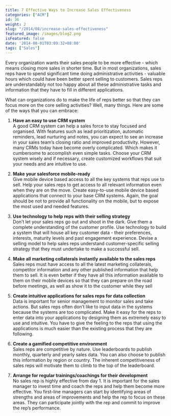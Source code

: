 ```yaml
---
title: 7 Effective Ways to Increase Sales Effectiveness
categories: ["ACM"]
id: 36
weight: 2
slug: "/2014/08/increase-sales-effectiveness"
featured_image: /images/blog2.png
isFeatured: false
date: '2014-08-01T03:09:32+08:00'
tags: ["Sales"]
---
```


Every organization wants their sales people to be more effective - which means closing more sales in shorter time. But in most organizations, sales reps have to spend significant time doing administrative activities - valuable hours which could have been better spent selling to customers. <a id="more"></a>Sales reps are understandably not too happy about all these administrative tasks and information that they have to fill in different applications.

What can organizations do to make the life of reps better so that they can focus more on the core selling activities? Well, many things. Here are some of the ways that you can embrace:

  1.  **Have an easy to use CRM system**  
  A good CRM system can help a sales force to stay focused and organised. With features such as lead prioritization, automatic reminders, lead nurturing and notes, you can expect to see an increase in your sales team’s closing ratio and improved productivity. However, many CRMs today have become overly complicated. Which makes it cumbersome to accomplish even simple tasks. Choose your CRM system wisely and if necessary, create customized workflows that suit your needs and are intuitive to use.

  2.  **Make your salesforce mobile-ready**  
  Give mobile device based access to all the key systems that reps use to sell. Help your sales reps to get access to all relevant information even when they are on the move. Create easy-to-use mobile device based applications that connect to your base CRM systems. Again, the goal should be not to provide all functionality on the mobile, but to expose the most used and needed features.

  3.  **Use technology to help reps with their selling strategy**  
  Don’t let your sales reps go out and shoot in the dark. Give them a complete understanding of the customer profile. Use technology to build a system that will house all key customer data - their preferences, interests, maturity levels and past engagement experience. Devise a selling model to help sales reps understand customer-specific selling strategy that they must undertake to make a successful sell.

  4.  **Make all marketing collaterals instantly available to the sales reps**  
  Sales reps must have access to all the latest marketing collaterals, competitor information and any other published information that help them to sell. It is even better if they have all this information available to them on their mobile devices so that they can prepare on the road before meetings, as well as show it to the customer while they sell

  5.  **Create intuitive applications for sales reps for data collection**  
  Data is important for senior management to monitor sales and take actions. But sales reps often don’t like to input data in the systems because the systems are too complicated. Make it easy for the reps to enter data into your applications by designing them as extremely easy to use and intuitive. You have to give the feeling to the reps that using the applications is much easier than the existing process that they are following.

  6.  **Create a gamified competitive environment**  
  Sales reps are competitive by nature. Use leaderboards to publish monthly, quarterly and yearly sales data. You can also choose to publish this information by region or country. The inherent competitiveness of sales reps will motivate them to climb to the top of the leaderboard.

  7.  **Arrange for regular trainings/coachings for their development**  
  No sales rep is highly effective from day 1\. It is important for the sales manager to invest time and coach the reps and help them become more effective. You first-line managers can start by identifying areas of strengths and areas of improvements and help the rep to focus on these areas. They can participate jointly with the rep and commit to improve the rep’s performance.
